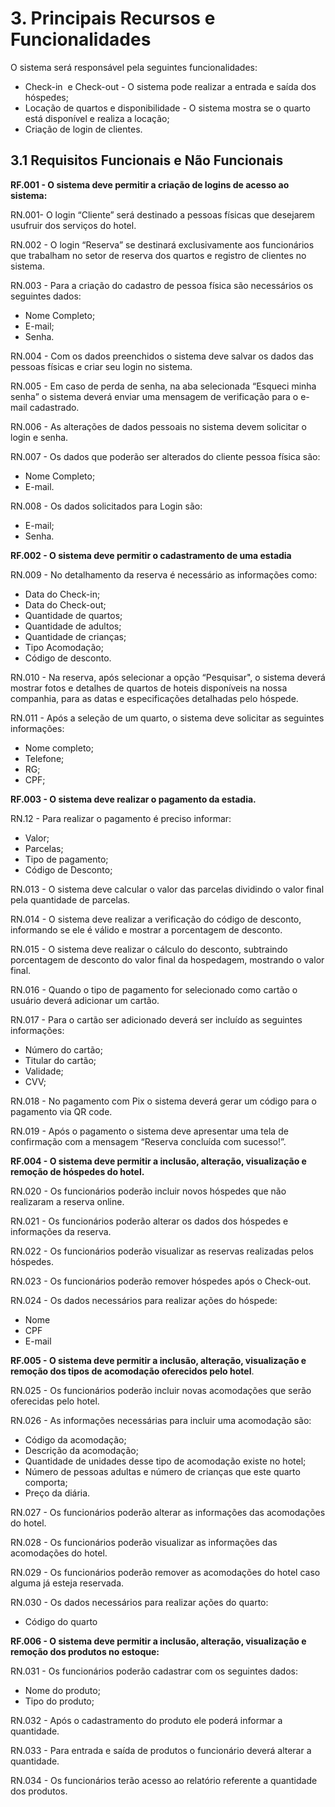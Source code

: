 # 3. Principais Recursos e Funcionalidades

O sistema será responsável pela seguintes funcionalidades:

*   Check-in  e Check-out - O sistema pode realizar a entrada e saída dos hóspedes;
*   Locação de quartos e disponibilidade - O sistema mostra se o quarto está disponível e realiza a locação;
*   Criação de login de clientes.

## 3.1 Requisitos Funcionais e Não Funcionais

  

**RF.001 - O sistema deve permitir a criação de logins de acesso ao sistema:**

RN.001- O login “Cliente” será destinado a pessoas físicas que desejarem usufruir dos serviços do hotel.

RN.002 - O login “Reserva” se destinará exclusivamente aos funcionários que trabalham no setor de reserva dos quartos e registro de clientes no sistema.

RN.003 - Para a criação do cadastro de pessoa física são necessários os seguintes dados: 

*   Nome Completo;
*   E-mail;
*   Senha.

RN.004 - Com os dados preenchidos o sistema deve salvar os dados das pessoas físicas e criar seu login no sistema.

RN.005 - Em caso de perda de senha, na aba selecionada “Esqueci minha senha” o sistema deverá enviar uma mensagem de verificação para o e-mail cadastrado.

RN.006 - As alterações de dados pessoais no sistema devem solicitar o login e senha.

RN.007 - Os dados que poderão ser alterados do cliente pessoa física são:

*   Nome Completo;
*   E-mail.

RN.008 - Os dados solicitados para Login são:

*   E-mail;
*   Senha.

  

**RF.002 - O sistema deve permitir o cadastramento de uma estadia**

RN.009 - No detalhamento da reserva é necessário as informações como:

*   Data do Check-in;
*   Data do Check-out;
*   Quantidade de quartos;
*   Quantidade de adultos;
*   Quantidade de crianças;
*   Tipo Acomodação;
*   Código de desconto.

  

RN.010 - Na reserva, após selecionar a opção “Pesquisar", o sistema deverá mostrar fotos e detalhes de quartos de hoteis disponíveis na nossa companhia, para as datas e especificações detalhadas pelo hóspede.

RN.011 - Após a seleção de um quarto, o sistema deve solicitar as seguintes informações:

*   Nome completo;
*   Telefone;
*   RG;
*   CPF;

  

**RF.003 - O sistema deve realizar o pagamento da estadia.** 

RN.12 - Para realizar o pagamento é preciso informar:

*   Valor;
*   Parcelas;
*   Tipo de pagamento;
*   Código de Desconto;

RN.013 - O sistema deve calcular o valor das parcelas dividindo o valor final pela quantidade de parcelas.

RN.014 - O sistema deve realizar a verificação do código de desconto, informando se ele é válido e mostrar a porcentagem de desconto.

RN.015 - O sistema deve realizar o cálculo do desconto, subtraindo porcentagem de desconto do valor final da hospedagem, mostrando o valor final.

RN.016 - Quando o tipo de pagamento for selecionado como cartão o usuário deverá adicionar um cartão.

RN.017 - Para o cartão ser adicionado deverá ser incluído as seguintes informações:

*   Número do cartão;
*   Titular do cartão;
*   Validade;
*   CVV;

RN.018 - No pagamento com Pix o sistema deverá gerar um código para o pagamento via QR code.

RN.019 - Após o pagamento o sistema deve apresentar uma tela de confirmação com a mensagem “Reserva concluída com sucesso!”.

  

**RF.004 - O sistema deve permitir a inclusão, alteração, visualização e remoção de hóspedes do hotel.**

RN.020 - Os funcionários poderão incluir novos hóspedes que não realizaram a reserva online.

RN.021 - Os funcionários poderão alterar os dados dos hóspedes e informações da reserva.

RN.022 - Os funcionários poderão visualizar as reservas realizadas pelos hóspedes.

RN.023 - Os funcionários poderão remover hóspedes após o Check-out.

RN.024 - Os dados necessários para realizar ações do hóspede: 

*   Nome
*   CPF
*   E-mail

  

**RF.005 - O sistema deve permitir a inclusão, alteração, visualização e remoção dos tipos de acomodação oferecidos pelo hotel**.

RN.025 - Os funcionários poderão incluir novas acomodações que serão oferecidas pelo hotel.

RN.026 - As informações necessárias para incluir uma acomodação são:

  

*   Código da acomodação;
*   Descrição da acomodação;
*   Quantidade de unidades desse tipo de acomodação existe no hotel;
*   Número de pessoas adultas e número de crianças que este quarto comporta;
*   Preço da diária.

  

RN.027 - Os funcionários poderão alterar as informações das acomodações do hotel.

RN.028 - Os funcionários poderão visualizar as informações das acomodações do hotel.

RN.029 - Os funcionários poderão remover as acomodações do hotel caso alguma já esteja reservada. 

RN.030 - Os dados necessários para realizar ações do quarto:

*   Código do quarto

  

**RF.006 - O sistema deve permitir a inclusão, alteração, visualização e remoção dos produtos no estoque:**

RN.031 - Os funcionários poderão cadastrar com os seguintes dados:

*   Nome do produto;
*   Tipo do produto;

RN.032 - Após o cadastramento do produto ele poderá informar a quantidade.

RN.033 - Para entrada e saída de produtos o funcionário deverá alterar a quantidade.

RN.034 - Os funcionários terão acesso ao relatório referente a quantidade dos produtos.